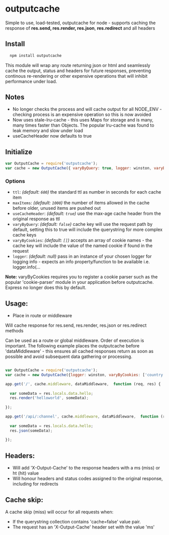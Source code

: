 # outputcache

Simple to use, load-tested, outputcache for node - supports caching the response of **res.send, res.render, res.json**, **res.redirect** and all headers

## Install

```bash
  npm install outputcache
```

This module will wrap any route returning json or html and seamlessly cache the output, status and headers for future responses, preventing continous re-rendering or other expensive operations that will inhibit performance under load.

## Notes

- No longer checks the process and will cache output for all NODE_ENV - checking process is an expensive operation so this is now avoided
- Now uses stale-lru-cache - this uses Maps for storage and is many, many times faster than Objects. The popular lru-cache was found to leak memory and slow under load
- useCacheHeader now defaults to true

## Initialize

```js
var OutputCache = require('outputcache');
var cache = new OutputCache({ varyByQuery: true, logger: winston, varyByCookies: ['country'] });
```

### Options

- `ttl`: *(default: `600`)* the standard ttl as number in seconds for each cache item  
- `maxItems`: *(default: `1000`)* the number of items allowed in the cache before older, unused items are pushed out
- `useCacheHeader`: *(default: `true`)* use the max-age cache header from the original response as ttl 
- `varyByQuery`: *(default: `false`)* cache key will use the request path by default, setting this to true will include the querystring for more complex cache keys
- `varyByCookies`: *(default: `[]`)* accepts an array of cookie names - the cache key will include the value of the named cookie if found in the request
- `logger`: *(default: null)* pass in an instance of your chosen logger for logging info - expects an info property/function to be available i.e. logger.info(... 

**Note:** varyByCookies requires you to register a cookie parser such as the popular 'cookie-parser' module in your application before outputcache. Express no longer does this by default.

## Usage:

- Place in route or middleware

Will cache response for res.send, res.render, res.json or res.redirect methods

Can be used as a route or global middleware. Order of execution is important. The following example places the outputcache before 'dataMiddleware' - this ensures all cached responses return as soon as possible and avoid subsequent data gathering or processing.

```js

var OutputCache = require('outputcache');
var cache = new OutputCache({logger: winston, varyByCookies: ['country'] });

app.get('/', cache.middleware, dataMiddleware,  function (req, res) {
  
  var someData = res.locals.data.hello;      
  res.render('helloworld', someData);
  
});

app.get('/api/:channel', cache.middleware, dataMiddleware,  function (req, res) {
  
  var someData = res.locals.data.hello;      
  res.json(someData);
  
});

```

## Headers:

- Will add 'X-Output-Cache' to the response headers with a ms (miss) or ht (hit) value
- Will honour headers and status codes assigned to the original response, including for redirects

## Cache skip:

A cache skip (miss) will occur for all requests when:

- If the querystring collection contains 'cache=false' value pair.
- The request has an 'X-Output-Cache' header set with the value 'ms'